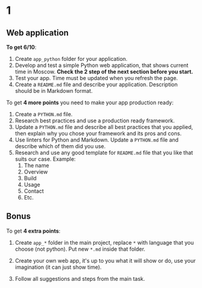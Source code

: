 # 1

## Web application

**To get 6/10**:

1. Create `app_python` folder for your application.
2. Develop and test a simple Python web application, that shows current time in Moscow. **Check the 2 step of the next section before you start.**
3. Test your app. Time must be updated when you refresh the page.
4. Create a `README.md` file and describe your application. Description should be in Markdown format.

To get **4 more points** you need to make your app production ready:

1. Create a `PYTHON.md` file.
2. Research best practices and use a production ready framework.
3. Update a `PYTHON.md` file and describe all best practices that you applied,
then explain why you chose your framework and its pros and cons.
4. Use linters for Python and Markdown. Update a `PYTHON.md` file and describe which of them did you use.
5. Research and use any good template for `README.md` file that you like that suits our case. Example:
   1. The name
   2. Overview
   3. Build
   4. Usage
   5. Contact
   6. Etc.

## Bonus

To get **4 extra points**:

1. Create `app_*` folder in the main project, replace `*`
with language that you choose (not python). Put new `*.md` inside that folder.

2. Create your own web app, it's up to you what it will show or
do, use your imagination (it can just show time).

3. Follow all suggestions and steps from the main task.

